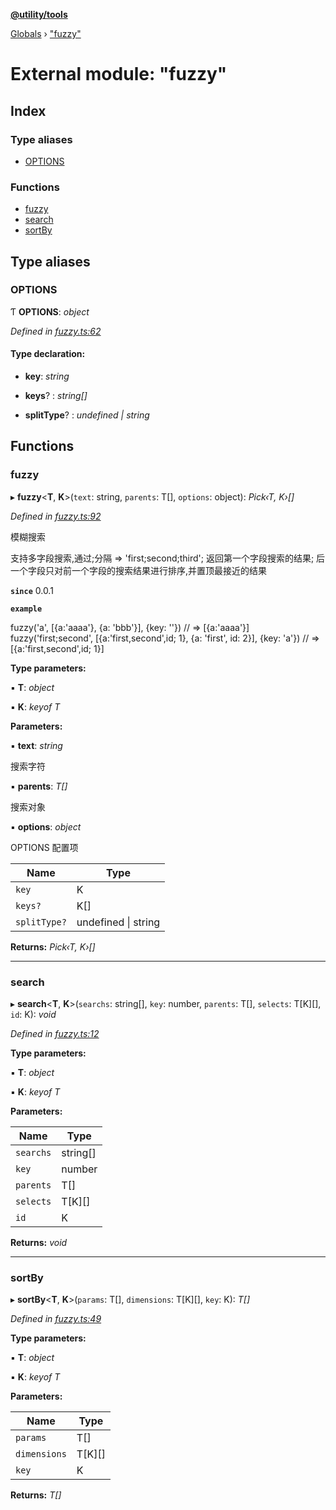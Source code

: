 **[@utility/tools](../README.md)**

[Globals](../globals.md) › ["fuzzy"](_fuzzy_.md)

# External module: "fuzzy"

## Index

### Type aliases

* [OPTIONS](_fuzzy_.md#options)

### Functions

* [fuzzy](_fuzzy_.md#fuzzy)
* [search](_fuzzy_.md#search)
* [sortBy](_fuzzy_.md#sortby)

## Type aliases

###  OPTIONS

Ƭ **OPTIONS**: *object*

*Defined in [fuzzy.ts:62](https://github.com/Wimjiang/utility/blob/fefcd28/src/fuzzy.ts#L62)*

#### Type declaration:

* **key**: *string*

* **keys**? : *string[]*

* **splitType**? : *undefined | string*

## Functions

###  fuzzy

▸ **fuzzy**<**T**, **K**>(`text`: string, `parents`: T[], `options`: object): *Pick‹T, K›[]*

*Defined in [fuzzy.ts:92](https://github.com/Wimjiang/utility/blob/fefcd28/src/fuzzy.ts#L92)*

模糊搜索

  支持多字段搜索,通过;分隔 => 'first;second;third';
  返回第一个字段搜索的结果;
  后一个字段只对前一个字段的搜索结果进行排序,并置顶最接近的结果

**`since`** 0.0.1

**`example`** 

fuzzy('a', [{a:'aaaa'}, {a: 'bbb'}], {key: ''})
// => [{a:'aaaa'}]
fuzzy('first;second', [{a:'first,second',id; 1}, {a: 'first', id: 2}], {key: 'a'})
// => [{a:'first,second',id; 1}]

**Type parameters:**

▪ **T**: *object*

▪ **K**: *keyof T*

**Parameters:**

▪ **text**: *string*

搜索字符

▪ **parents**: *T[]*

搜索对象

▪ **options**: *object*

OPTIONS 配置项

Name | Type |
------ | ------ |
`key` | K |
`keys?` | K[] |
`splitType?` | undefined \| string |

**Returns:** *Pick‹T, K›[]*

___

###  search

▸ **search**<**T**, **K**>(`searchs`: string[], `key`: number, `parents`: T[], `selects`: T[K][], `id`: K): *void*

*Defined in [fuzzy.ts:12](https://github.com/Wimjiang/utility/blob/fefcd28/src/fuzzy.ts#L12)*

**Type parameters:**

▪ **T**: *object*

▪ **K**: *keyof T*

**Parameters:**

Name | Type |
------ | ------ |
`searchs` | string[] |
`key` | number |
`parents` | T[] |
`selects` | T[K][] |
`id` | K |

**Returns:** *void*

___

###  sortBy

▸ **sortBy**<**T**, **K**>(`params`: T[], `dimensions`: T[K][], `key`: K): *T[]*

*Defined in [fuzzy.ts:49](https://github.com/Wimjiang/utility/blob/fefcd28/src/fuzzy.ts#L49)*

**Type parameters:**

▪ **T**: *object*

▪ **K**: *keyof T*

**Parameters:**

Name | Type |
------ | ------ |
`params` | T[] |
`dimensions` | T[K][] |
`key` | K |

**Returns:** *T[]*